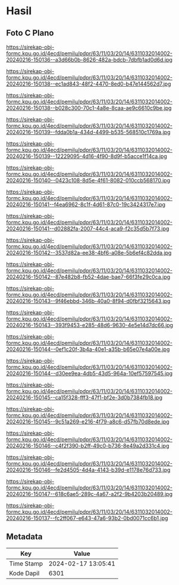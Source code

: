 # Hasil

## Foto C Plano

https://sirekap-obj-formc.kpu.go.id/4ecd/pemilu/pdpr/63/11/03/20/14/6311032014002-20240216-150136--a3d66b0b-8626-482a-bdcb-7dbfb1ad0d6d.jpg

https://sirekap-obj-formc.kpu.go.id/4ecd/pemilu/pdpr/63/11/03/20/14/6311032014002-20240216-150138--ec1ad843-48f2-4470-8ed0-b47e144562d7.jpg

https://sirekap-obj-formc.kpu.go.id/4ecd/pemilu/pdpr/63/11/03/20/14/6311032014002-20240216-150138--b028c300-70c1-4a8e-8caa-ae9c6610c9be.jpg

https://sirekap-obj-formc.kpu.go.id/4ecd/pemilu/pdpr/63/11/03/20/14/6311032014002-20240216-150139--fdda0b1a-434d-4499-b535-568510c1769a.jpg

https://sirekap-obj-formc.kpu.go.id/4ecd/pemilu/pdpr/63/11/03/20/14/6311032014002-20240216-150139--12229095-4d16-4f90-8d9f-b5acce1f14ca.jpg

https://sirekap-obj-formc.kpu.go.id/4ecd/pemilu/pdpr/63/11/03/20/14/6311032014002-20240216-150140--0423c108-8d5e-4f61-8082-010ccb568170.jpg

https://sirekap-obj-formc.kpu.go.id/4ecd/pemilu/pdpr/63/11/03/20/14/6311032014002-20240216-150141--f4ea6962-8c1f-4d61-87c0-19c3424317e7.jpg

https://sirekap-obj-formc.kpu.go.id/4ecd/pemilu/pdpr/63/11/03/20/14/6311032014002-20240216-150141--d02882fa-2007-44c4-aca9-f2c35d5b7f73.jpg

https://sirekap-obj-formc.kpu.go.id/4ecd/pemilu/pdpr/63/11/03/20/14/6311032014002-20240216-150142--3537d82a-ee38-4bf6-a08e-5b6ef4c82dda.jpg

https://sirekap-obj-formc.kpu.go.id/4ecd/pemilu/pdpr/63/11/03/20/14/6311032014002-20240216-150142--87e482b8-fb52-4dae-bae7-66f3fe29c0ca.jpg

https://sirekap-obj-formc.kpu.go.id/4ecd/pemilu/pdpr/63/11/03/20/14/6311032014002-20240216-150143--9f46ebbd-346b-40a0-8f94-d0fbf3215643.jpg

https://sirekap-obj-formc.kpu.go.id/4ecd/pemilu/pdpr/63/11/03/20/14/6311032014002-20240216-150143--393f9453-e285-48d6-9630-4e5e14d7dc66.jpg

https://sirekap-obj-formc.kpu.go.id/4ecd/pemilu/pdpr/63/11/03/20/14/6311032014002-20240216-150144--0ef1c20f-3b4a-40e1-a35b-b65e07e4a00e.jpg

https://sirekap-obj-formc.kpu.go.id/4ecd/pemilu/pdpr/63/11/03/20/14/6311032014002-20240216-150144--d30ee9ea-4db5-43d5-964a-10ef57597545.jpg

https://sirekap-obj-formc.kpu.go.id/4ecd/pemilu/pdpr/63/11/03/20/14/6311032014002-20240216-150145--ca15f328-fff3-47f1-bf2e-3d0b7384fb18.jpg

https://sirekap-obj-formc.kpu.go.id/4ecd/pemilu/pdpr/63/11/03/20/14/6311032014002-20240216-150145--9c51a269-e216-4f79-a8c6-d57fb70d8ede.jpg

https://sirekap-obj-formc.kpu.go.id/4ecd/pemilu/pdpr/63/11/03/20/14/6311032014002-20240216-150146--c4f2f390-b2ff-49c0-b736-8e49a2d331c4.jpg

https://sirekap-obj-formc.kpu.go.id/4ecd/pemilu/pdpr/63/11/03/20/14/6311032014002-20240216-150146--fe2d4505-4d4a-4143-b39d-e1178e76d733.jpg

https://sirekap-obj-formc.kpu.go.id/4ecd/pemilu/pdpr/63/11/03/20/14/6311032014002-20240216-150147--618c6ae5-289c-4a67-a2f2-9b4203b20489.jpg

https://sirekap-obj-formc.kpu.go.id/4ecd/pemilu/pdpr/63/11/03/20/14/6311032014002-20240216-150137--fc2ff067-e643-47a6-93b2-0bd0071cc6b1.jpg


## Metadata

| Key        | Value               |
| ---------- | ------------------- |
| Time Stamp | 2024-02-17 13:05:41 |
| Kode Dapil | 6301                |




